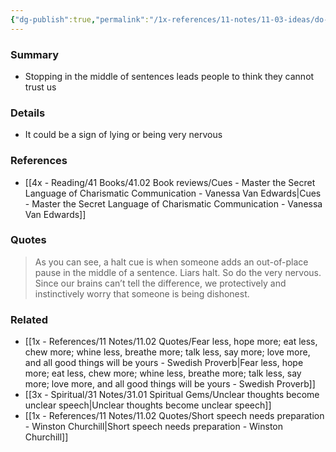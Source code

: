```yaml
---
{"dg-publish":true,"permalink":"/1x-references/11-notes/11-03-ideas/do-not-stop-in-the-middle-of-sentences/","title":"Do not stop in the middle of sentences","created":"2024-08-13T11:48:36.024+03:00","updated":"2024-08-16T20:51:09.571+03:00"}
---
```



### Summary
- Stopping in the middle of sentences leads people to think they cannot trust us

### Details
- It could be a sign of lying or being very nervous

### References
- [[4x - Reading/41 Books/41.02 Book reviews/Cues - Master the Secret Language of Charismatic Communication - Vanessa Van Edwards\|Cues - Master the Secret Language of Charismatic Communication - Vanessa Van Edwards]]

### Quotes
> As you can see, a halt cue is when someone adds an out-of-place pause in the middle of a sentence. Liars halt. So do the very nervous. Since our brains can’t tell the difference, we protectively and instinctively worry that someone is being dishonest. 


### Related
- [[1x - References/11 Notes/11.02 Quotes/Fear less, hope more; eat less, chew more; whine less, breathe more; talk less, say more; love more, and all good things will be yours - Swedish Proverb\|Fear less, hope more; eat less, chew more; whine less, breathe more; talk less, say more; love more, and all good things will be yours - Swedish Proverb]]
- [[3x - Spiritual/31 Notes/31.01 Spiritual Gems/Unclear thoughts become unclear speech\|Unclear thoughts become unclear speech]]
- [[1x - References/11 Notes/11.02 Quotes/Short speech needs preparation - Winston Churchill\|Short speech needs preparation - Winston Churchill]]
